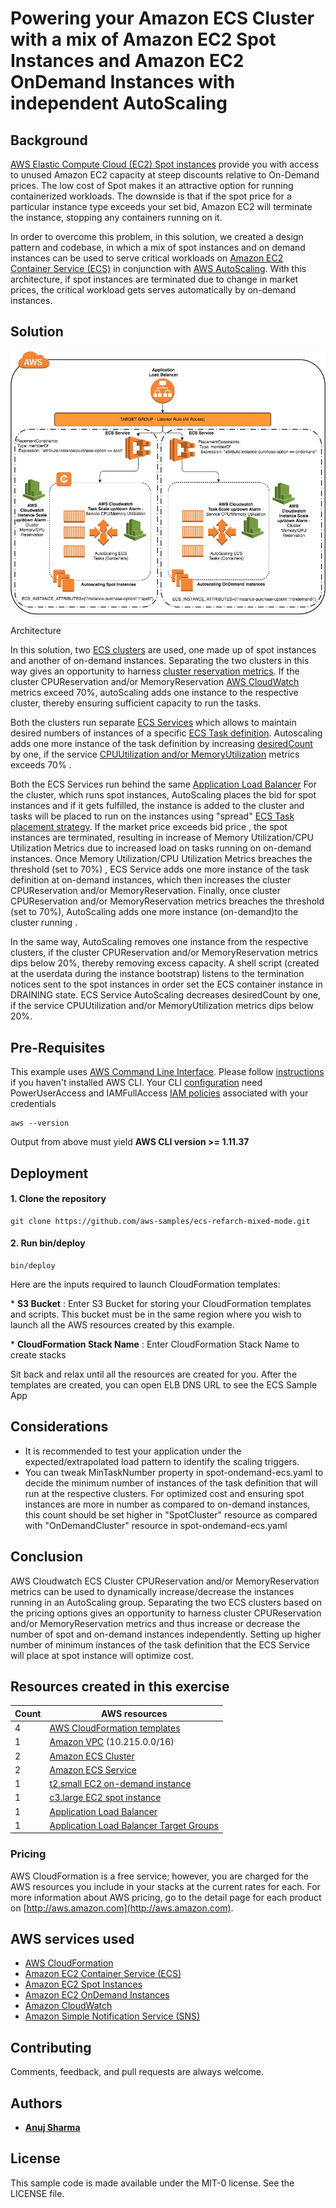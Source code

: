 # Powering your Amazon ECS Cluster with a mix of Amazon EC2 Spot Instances and Amazon EC2 OnDemand Instances with independent AutoScaling

## Background

[AWS Elastic Compute Cloud (EC2) Spot instances](https://aws.amazon.com/ec2/spot/pricing/) provide you with access to unused Amazon EC2 capacity at steep discounts relative to On-Demand prices. The low cost of Spot makes it an attractive option for running containerized workloads. The downside is that if the spot price for a particular instance type exceeds your set bid, Amazon EC2 will terminate the instance, stopping any containers running on it.

In order to overcome this problem, in this solution, we created a design pattern and codebase, in which a mix of spot instances and on demand instances can be used to serve critical workloads on [Amazon EC2 Container Service (ECS)](https://aws.amazon.com/ecs/) in conjunction with [AWS AutoScaling](https://aws.amazon.com/autoscaling/). With this architecture, if spot instances are terminated due to change in market prices, the critical workload gets serves automatically by on-demand instances.

## Solution

 ![Architecture](images/ecs-spot-ondemand-autoscaling.jpeg)

Architecture

In this solution, two [ECS clusters](http://docs.aws.amazon.com/AmazonECS/latest/developerguide/ECS_clusters.html) are used, one made up of spot instances and another of on-demand instances. Separating the two clusters in this way gives an opportunity to harness [cluster reservation metrics](http://docs.aws.amazon.com/AmazonECS/latest/developerguide/cloudwatch-metrics.html#cluster_reservation). If the cluster CPUReservation and/or MemoryReservation [AWS CloudWatch](https://aws.amazon.com/cloudwatch/) metrics exceed 70%, autoScaling adds one instance to the respective cluster, thereby ensuring sufficient capacity to run the tasks.

Both the clusters run separate [ECS Services](http://docs.aws.amazon.com/AmazonECS/latest/developerguide/ecs_services.html) which allows to maintain desired numbers of instances of a specific [ECS Task definition](http://docs.aws.amazon.com/AmazonECS/latest/developerguide/task_definitions.html). Autoscaling adds one more instance of the task definition by increasing [desiredCount](http://docs.aws.amazon.com/AmazonECS/latest/developerguide/service_definition_paramters.html) by one, if the service [CPUUtilization and/or MemoryUtilization](http://docs.aws.amazon.com/AmazonECS/latest/developerguide/cloudwatch-metrics.html#service_utilization) metrics exceeds 70% .

Both the ECS Services run behind the same [Application Load Balancer](https://aws.amazon.com/elasticloadbalancing/applicationloadbalancer/) For the cluster, which runs spot instances, AutoScaling places the bid for spot instances and if it gets fulfilled, the instance is added to the cluster and tasks will be placed to run on the instances using &quot;spread&quot; [ECS Task placement strategy](http://docs.aws.amazon.com/AmazonECS/latest/developerguide/task-placement-strategies.html). If the market price exceeds bid price , the spot instances are terminated, resulting in increase of Memory Utilization/CPU Utilization Metrics due to increased load on tasks running on on-demand instances. Once Memory Utilization/CPU Utilization Metrics breaches the threshold (set to 70%) , ECS Service adds one more instance of the task definition at on-demand instances, which then increases the cluster CPUReservation and/or MemoryReservation. Finally, once cluster CPUReservation and/or MemoryReservation metrics breaches the threshold (set to 70%), AutoScaling adds one more instance (on-demand)to the cluster running .

In the same way, AutoScaling removes one instance from the respective clusters, if the cluster CPUReservation and/or MemoryReservation metrics dips below 20%, thereby removing excess capacity. A shell script (created at the userdata during the instance bootstrap) listens to the termination notices sent to the spot instances in order set the ECS container instance in DRAINING state. ECS Service AutoScaling decreases desiredCount by one, if the service CPUUtilization and/or MemoryUtilization metrics dips below 20%.

## Pre-Requisites

This example uses [AWS Command Line Interface](http://docs.aws.amazon.com/cli/latest/userguide/cli-chap-welcome.html). Please follow [instructions](http://docs.aws.amazon.com/cli/latest/userguide/installing.html) if you haven&#39;t installed AWS CLI. Your CLI [configuration](http://docs.aws.amazon.com/cli/latest/userguide/cli-chap-getting-started.html) need PowerUserAccess and IAMFullAccess [IAM policies](http://docs.aws.amazon.com/IAM/latest/UserGuide/access_policies.html) associated with your credentials
```
aws --version
```
Output from above must yield **AWS CLI version &gt;= 1.11.37**

## Deployment

#### 1. Clone the repository

```
git clone https://github.com/aws-samples/ecs-refarch-mixed-mode.git
```
#### 2. Run bin/deploy

```
bin/deploy
```
Here are the inputs required to launch CloudFormation templates:

\* **S3 Bucket** : Enter S3 Bucket for storing your CloudFormation templates and scripts. This bucket must be in the same region where you wish to launch all the AWS resources created by this example.

\* **CloudFormation Stack Name** : Enter CloudFormation Stack Name to create stacks

Sit back and relax until all the resources are created for you. After the templates are created, you can open ELB DNS URL to see the ECS Sample App

## Considerations

- It is recommended to test your application under the expected/extrapolated load pattern to identify the scaling triggers.
- You can tweak MinTaskNumber property in spot-ondemand-ecs.yaml to decide the minimum number of instances of the task definition that will run at the respective clusters. For optimized cost and ensuring spot instances are more in number as compared to on-demand instances, this count should be set higher in &quot;SpotCluster&quot; resource as compared with &quot;OnDemandCluster&quot; resource in spot-ondemand-ecs.yaml

## Conclusion

AWS Cloudwatch ECS Cluster CPUReservation and/or MemoryReservation metrics can be used to dynamically increase/decrease the instances running in an AutoScaling group. Separating the two ECS clusters based on the pricing options gives an opportunity to harness cluster CPUReservation and/or MemoryReservation metrics and thus increase or decrease the number of spot and on-demand instances independently. Setting up higher number of minimum instances of the task definition that the ECS Service will place at spot instance will optimize cost.


## Resources created in this exercise

Count | AWS resources
| --- | --- |
4   | [AWS CloudFormation templates](https://aws.amazon.com/cloudformation/)
1   | [Amazon VPC](https://aws.amazon.com/vpc/) (10.215.0.0/16)
2  | [Amazon ECS Cluster](https://aws.amazon.com/ecs/)
2  | [Amazon ECS Service](https://aws.amazon.com/ecs/)
1  | [t2.small EC2 on-demand instance](https://aws.amazon.com/ec2/pricing/on-demand/)
1  | [c3.large EC2 spot instance](https://aws.amazon.com/ec2/spot/pricing/)
1  | [Application Load Balancer](https://aws.amazon.com/elasticloadbalancing/applicationloadbalancer/)
1  | [Application Load Balancer Target Groups](https://aws.amazon.com/elasticloadbalancing/applicationloadbalancer/)


### Pricing

AWS CloudFormation is a free service; however, you are charged for the AWS resources you include in your stacks at the current rates for each. For more information about AWS pricing, go to the detail page for each product on [http://aws.amazon.com](http://aws.amazon.com).


## AWS services used

* [AWS CloudFormation](https://aws.amazon.com/cloudformation/)
* [Amazon EC2 Container Service (ECS)](https://aws.amazon.com/ecs/)
* [Amazon EC2 Spot Instances](https://aws.amazon.com/ec2/spot/)
* [Amazon EC2 OnDemand Instances](https://aws.amazon.com/ec2/pricing/on-demand/)
* [Amazon CloudWatch](https://aws.amazon.com/cloudwatch/)
* [Amazon Simple Notification Service (SNS)](https://aws.amazon.com/sns/)

## Contributing

Comments, feedback, and pull requests are always welcome.

## Authors

* [**Anuj Sharma**](https://github.com/anshrma)

## License

This sample code is made available under the MIT-0 license. See the LICENSE file.
